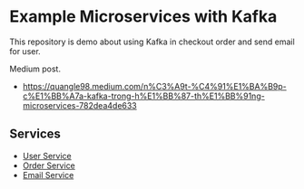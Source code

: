 # Example Microservices with Kafka
This repository is demo about using Kafka in checkout order and send email for user.

Medium post.
- https://quangle98.medium.com/n%C3%A9t-%C4%91%E1%BA%B9p-c%E1%BB%A7a-kafka-trong-h%E1%BB%87-th%E1%BB%91ng-microservices-782dea4de633

## Services
- [User Service](./user-service)
- [Order Service](./order-service)
- [Email Service](./email-service)
